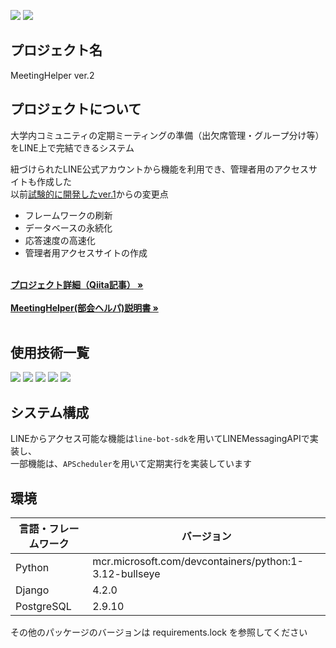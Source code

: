 ![](https://img.shields.io/badge/状態-リリース-blue)
![](https://img.shields.io/badge/build-passing-green)


## プロジェクト名

MeetingHelper ver.2

<!-- プロジェクトについて -->

## プロジェクトについて

大学内コミュニティの定期ミーティングの準備（出欠席管理・グループ分け等）をLINE上で完結できるシステム<br>

紐づけられたLINE公式アカウントから機能を利用でき、管理者用のアクセスサイトも作成した<br>
以前[試験的に開発したver.1](https://github.com/Integral-07/MeetingHelper_ver1)からの変更点
<ul>
  <li>フレームワークの刷新</li>
  <li>データベースの永続化</li>
  <li>応答速度の高速化</li>
  <li>管理者用アクセスサイトの作成</li>
</ul>
  <p align="left">
    <br />
    <a href="https://qiita.com/Integral-07/items/c2a6cc0e72ec6095aabb"><strong>プロジェクト詳細（Qiita記事） »</strong></a>
    <br>
    <br>
    <a href="https://www.dropbox.com/scl/fi/m1zdvxrh41585sv96a2ei/_.pdf?rlkey=9zas2mep4rbjyrrmgeq8esq1b&st=ezwbke97&dl=0"><strong>MeetingHelper(部会ヘルパ)説明書 »</strong></a>
    <br />
    <br />

## 使用技術一覧

<!-- シールド一覧 -->
<p style="display: inline">
  <!-- フロントエンドのフレームワーク -->
  <img src="https://img.shields.io/badge/-LINE MessagingAPI-C0C300.svg?logo=line&style=for-the-badge">
  <!-- バックエンドのフレームワーク -->
  <img src="https://img.shields.io/badge/-Django-092E20.svg?logo=django&style=for-the-badge">
  <!-- バックエンドの言語 -->
  <img src="https://img.shields.io/badge/-Python-F2C63C.svg?logo=python&style=for-the-badge">
  <!-- ミドルウェア -->
  <img src="https://img.shields.io/badge/-Postgresql-336791.svg?logo=postgresql&style=for-the-badge">
  <!-- インフラ -->
  <img src="https://img.shields.io/badge/-Docker-1488C6.svg?logo=docker&style=for-the-badge">
</p>

## システム構成

LINEからアクセス可能な機能は`line-bot-sdk`を用いてLINEMessagingAPIで実装し、<br>
一部機能は、`APScheduler`を用いて定期実行を実装しています

## 環境

| 言語・フレームワーク    | バージョン  |
| --------------------- | ---------- |
| Python                | mcr.microsoft.com/devcontainers/python:1-3.12-bullseye     |
| Django                | 4.2.0      |
| PostgreSQL            | 2.9.10     |

その他のパッケージのバージョンは requirements.lock を参照してください
